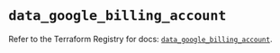 # `data_google_billing_account`

Refer to the Terraform Registry for docs: [`data_google_billing_account`](https://registry.terraform.io/providers/hashicorp/google/5.45.2/docs/data-sources/billing_account).
